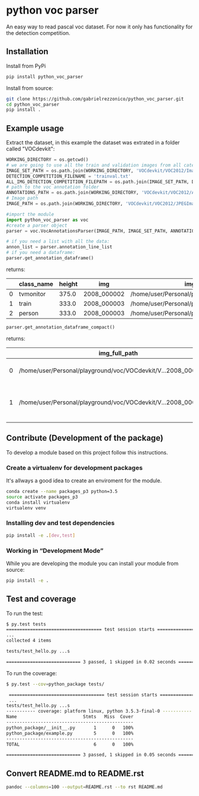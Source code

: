 # python voc parser

An easy way to read pascal voc dataset. For now it only has functionality for the detection competition.

## Installation

Install from PyPi
```bash
pip install python_voc_parser
```

Install from source:

```bash
git clone https://github.com/gabrielrezzonico/python_voc_parser.git
cd python_voc_parser
pip install .
```

## Example usage

Extract the dataset, in this example the dataset was extrated in a folder called "VOCdevkit":

```python
WORKING_DIRECTORY = os.getcwd()
# we are going to use all the train and validation images from all categories (trainval.txt)
IMAGE_SET_PATH = os.path.join(WORKING_DIRECTORY, 'VOCdevkit/VOC2012/ImageSets', 'Main')
DETECTION_COMPETITION_FILENAME = 'trainval.txt'
ALL_IMG_DETECTION_COMPETITION_FILEPATH = os.path.join(IMAGE_SET_PATH, DETECTION_COMPETITION_FILENAME)
# path to the voc annotation folder
ANNOTATIONS_PATH = os.path.join(WORKING_DIRECTORY, 'VOCdevkit/VOC2012/Annotations')
# Image path
IMAGE_PATH = os.path.join(WORKING_DIRECTORY, 'VOCdevkit/VOC2012/JPEGImages')
```

```python
#import the module
import python_voc_parser as voc 
#create a parser object
parser = voc.VocAnnotationsParser(IMAGE_PATH, IMAGE_SET_PATH, ANNOTATIONS_PATH)
```

```python
# if you need a list with all the data:
annon_list = parser.annotation_line_list
# if you need a dataframe:
parser.get_annotation_dataframe()
```

returns:

|   | class_name  | height  | img  | img_full_path  | width  | xmax  | xmin  | ymax  | ymin  |
|---|---|---|---|---|---|---|---|---|---|
| 0  | tvmonitor  | 375.0  | 2008_000002  | /home/user/Personal/playground/voc/VOCdevkit/V...  | 500.0  | 448   | 34 | 293  | 11  |
| 1  | train  | 333.0  | 2008_000003  | /home/user/Personal/playground/voc/VOCdevkit/V...  | 500.0  | 500  | 46  | 333  | 11  |
| 2  | person  | 333.0  | 2008_000003  | /home/user/Personal/playground/voc/VOCdevkit/V...  | 500.0  | 83  | 62  | 243  | 190  |

```python
parser.get_annotation_dataframe_compact()
```

returns:

|   | img_full_path  | annon  |
|---|---|---|
| 0  | /home/user/Personal/playground/voc/VOCdevkit/V...2008_000002.jpg  | (((34, 11, 448, 293), tvmonitor),)  |
| 1  | /home/user/Personal/playground/voc/VOCdevkit/V...2008_000003.jpg  | (((46, 11, 500, 333), train), ((62, 190, 83, 2...  |


## Contribute (Development of the package)

To develop a module based on this project follow this instructions.

### Create a virtualenv for development packages

It's allways a good idea to create an enviroment for the module.

```bash
conda create --name packages_p3 python=3.5
source activate packages_p3
conda install virtualenv
virtualenv venv
```

### Installing dev and test dependencies
```bash
pip install -e .[dev,test]
```

### ​Working in “Development Mode”

While you are developing the module you can install your module from source:

```bash
pip install -e .
```

## Test and coverage

To run the test:

```bash
$ py.test tests
==================================== test session starts =====================================
...
collected 4 items

tests/test_hello.py ...s

============================ 3 passed, 1 skipped in 0.02 seconds =============================
```

To run the coverage:

```bash
$ py.test --cov=python_package tests/

 ==================================== test session starts =====================================
 ...
tests/test_hello.py ...s
----------- coverage: platform linux, python 3.5.3-final-0 -----------
Name                         Stmts   Miss  Cover
------------------------------------------------
python_package/__init__.py       1      0   100%
python_package/example.py        5      0   100%
------------------------------------------------
TOTAL                            6      0   100%

============================ 3 passed, 1 skipped in 0.05 seconds =============================
```

## Convert README.md to README.rst

```bash
pandoc --columns=100 --output=README.rst --to rst README.md
```